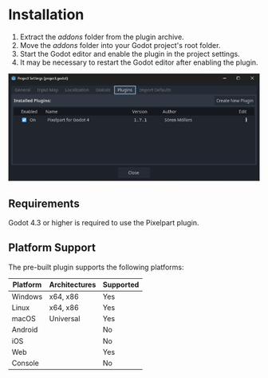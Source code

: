 # Installation

1. Extract the *addons* folder from the plugin archive.
2. Move the *addons* folder into your Godot project's root folder.
3. Start the Godot editor and enable the plugin in the project settings.
4. It may be necessary to restart the Godot editor after enabling the plugin.

![Plugin settings](./images/plugin.png)

## Requirements

Godot 4.3 or higher is required to use the Pixelpart plugin.

## Platform Support

The pre-built plugin supports the following platforms:

Platform | Architectures | Supported
-------- | ------------- | ---------
Windows | x64, x86 | Yes
Linux | x64, x86 | Yes
macOS | Universal | Yes
Android |  | No
iOS |  | No
Web |  | Yes
Console | | No
